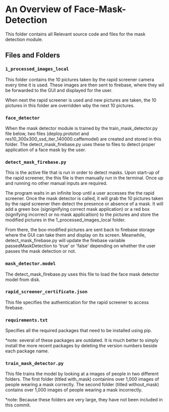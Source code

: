 # An Overview of Face-Mask-Detection

This folder contains all Relevant source code and files for the mask detection module.

## Files and Folders

### `1_processed_images_local`

This folder contains the 10 pictures taken by the rapid screener camera every time it is used.
These images are then sent to firebase, where they wil be forwarded to the GUI and displayed 
for the user. 

When next the rapid screener is used and new pictures are taken, the 10 pictures in this folder 
are overridden wby the next 10 pictures.

### `face_detector`

When the mask detector module is trained by the train_mask_detector.py file below, two files
(deploy.prototxt and res10_300x300_ssd_iter_140000.caffemodel) are created and stored in this
folder. The detect_mask_firebase.py uses these to files to detect proper application of a face
mask by the user.

### `detect_mask_firebase.py`

This is the active file that is run in order to detect masks. Upon start-up of the rapid 
screener, the this file is then manually run in the terminal. Once up and running no other
manual inputs are required.

The program waits in an infinite loop until a user accesses the the rapid screener. Once the
mask detector is called, it will grab the 10 pictures taken by the rapid screener then detect the 
presence or absence of a mask. It will add a green box (signignifying correct mask application)
or a red box (signifying incorrect or no mask applicaition) to the pictures and store the modified
pictures in the 1_processed_images_local folder. 

From there, the box-modified pictures are sent back to firebase storage where the GUI can take them 
and display on its screen. Meanwhile, detect_mask_firebase.py will update the firebase variable 
passedMaskDetection to 'true' or 'false' depending on whether the user passes the mask detection or not.

### `mask_detector.model`

The detect_mask_firebase.py uses this file to load the face mask detector model from disk.

### `rapid_screener_certificate.json`

This file specifies the authentication for the rapid screener to access firebase.

### `requirements.txt`

Specifies all the required packages that need to be installed using pip.

*note: several of these packages are outdated. It is much better to simply install the more 
       recent packages by deleting the version numbers beside each package name.

### `train_mask_detector.py`

This file trains the model by looking at a images of people in two different folders. The first 
folder (titled with_mask) containins over 1,000 images of people wearing a mask correctly. The 
second folder (titled without_mask) contains over 1,000 images of people wearing a mask incorrectly.

*note: Because these folders are very large, they have not been included in this commit.
